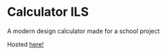 # Calculator ILS

A modern design calculator made for a school project

Hosted [here!](https://brylle.github.io/CalculatorILS)

